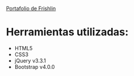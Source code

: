 [Portafolio de Frishlin]([https://frishlin.github.io/](https://frishlin.github.io/portafolio-2/))

# Herramientas utilizadas:
- HTML5
- CSS3
- jQuery v3.3.1
- Bootstrap v4.0.0

